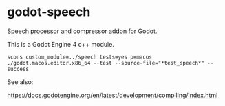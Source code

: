 # godot-speech

Speech processor and compressor addon for Godot.

This is a Godot Engine 4 c++ module.

```
scons custom_module=../speech tests=yes p=macos
./godot.macos.editor.x86_64 --test --source-file="*test_speech*" --success
```

See also:

https://docs.godotengine.org/en/latest/development/compiling/index.html
